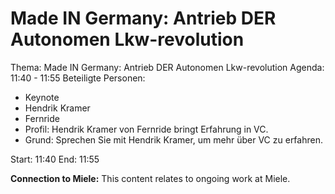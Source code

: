# Made IN Germany: Antrieb DER Autonomen Lkw-revolution
Thema: Made IN Germany: Antrieb DER Autonomen Lkw-revolution
Agenda: 11:40 - 11:55
Beteiligte Personen:
- Keynote
- Hendrik Kramer
- Fernride
- Profil: Hendrik Kramer von Fernride bringt Erfahrung in VC.
- Grund: Sprechen Sie mit Hendrik Kramer, um mehr über VC zu erfahren.

Start: 11:40
End: 11:55

**Connection to Miele:** This content relates to ongoing work at Miele.
